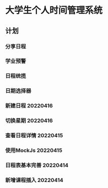 # 大学生个人时间管理系统

## 计划
### 分享日程
### 学业预警
### 日程统揽
### 日期选择器
### 新建日程 20220416
### 切换星期 20220416
### 查看日程详情 20220415
### 使用MockJs 20220415
### 日程表基本完善 20220414
### 新增课程插入 20220414

